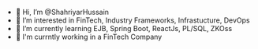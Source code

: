 - 👋 Hi, I’m @ShahriyarHussain
- 👀 I’m interested in FinTech, Industry Frameworks, Infrastucture, DevOps
- 🌱 I’m currently learning EJB, Spring Boot, ReactJs, PL/SQL, ZKOss
- 💞️ I'm currntly working in a FinTech Company

<!---
ShahriyarHussain/ShahriyarHussain is a ✨ special ✨ repository because its `README.md` (this file) appears on your GitHub profile.
You can click the Preview link to take a look at your changes.
--->
